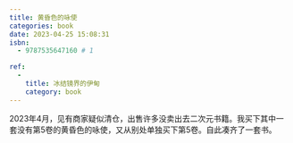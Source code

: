 ```yaml
---
title: 黄昏色的咏使
categories: book
date: 2023-04-25 15:08:31
isbn:
  - 9787535647160 # 1

ref:
  -
    title: 冰结镜界的伊甸
    category: book
---
```


2023年4月，见有商家疑似清仓，出售许多没卖出去二次元书籍。我买下其中一套没有第5卷的黄昏色的咏使，又从别处单独买下第5卷。自此凑齐了一套书。
